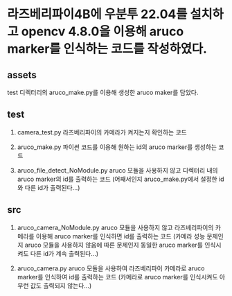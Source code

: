 # 라즈베리파이4B에 우분투 22.04를 설치하고 opencv 4.8.0을 이용해 aruco marker를 인식하는 코드를 작성하였다.

## assets
test 디렉터리의 aruco_make.py를 이용해 생성한 aruco maker를 담았다.

## test
1. camera_test.py
라즈베리파이의 카메라가 켜지는지 확인하는 코드

2. aruco_make.py
파이썬 코드를 이용해 원하는 id의 aruco marker를 생성하는 코드

3. aruco_file_detect_NoModule.py
aruco 모듈을 사용하지 않고 디렉터리 내의 aruco marker의 id를 출력하는 코드
(어째서인지 aruco_make.py에서 설정한 id와 다른 id가 출력된다...)

## src
1. aruco_camera_NoModule.py
aruco 모듈을 사용하지 않고 라즈베리파이의 카메라를 이용해 aruco marker를 인식하면 id를 출력하는 코드
(카메라 성능 문제인지 aruco 모듈을 사용하지 않음에 따른 문제인지 동일한 aruco marker를 인식시켜도 다른 id가 계속 출력된다...)

2. aruco_camera.py
aruco 모듈을 사용하여 라즈베리파이 카메라로 aruco marker를 인식하여 id를 출력하는 코드
(카메라로 aruco marker를 인식시켜도 아무런 값도 출력되지 않는다...)
